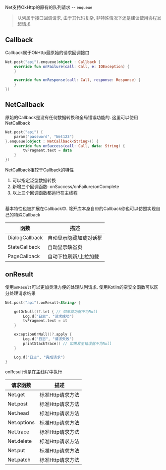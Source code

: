 Net支持OkHttp的原有的队列请求 -- `enqueue`

> 队列属于接口回调请求, 由于其代码复杂, 非特殊情况下还是建议使用协程发起请求

## Callback

Callback属于OkHttp最原始的请求回调接口

```kotlin
Net.post("api").enqueue(object : Callback {
    override fun onFailure(call: Call, e: IOException) {
    }

    override fun onResponse(call: Call, response: Response) {
    }
})
```

## NetCallback

原始的Callback是没有任何数据转换和全局错误功能的. 这里可以使用NetCallback

```kotlin
Net.post("api") {
    param("password", "Net123")
}.enqueue(object : NetCallback<String>() {
    override fun onSuccess(call: Call, data: String) {
        tvFragment.text = data
    }
})
```

NetCallback相较于Callback的特性

1. 可以指定泛型数据转换
2. 新增三个回调函数: onSuccess/onFailure/onComplete
3. 以上三个回调函数都运行在主线程

<br>
基本特性也被扩展在Callback中. 除开库本身自带的Callback你也可以仿照实现自己的特殊Callback

| 函数 | 描述 |
|-|-|
| DialogCallback | 自动显示隐藏加载对话框 |
| StateCallback | 自动显示缺省页 |
| PageCallback | 自动下拉刷新/上拉加载 |

## onResult

使用`onResult`可以更加灵活方便的处理队列请求. 使用Kotlin的空安全函数可以区分处理请求结果

```kotlin
Net.post("api").onResult<String> {

    getOrNull()?.let { // 如果成功就不为Null
        Log.d("日志", "请求成功")
        tvFragment.text = it
    }

    exceptionOrNull()?.apply {
        Log.d("日志", "请求失败")
        printStackTrace() // 如果发生错误就不为Null
    }

    Log.d("日志", "完成请求")
}
```

onResult也是在主线程中执行

|请求函数|描述|
|-|-|
|Net.get|标准Http请求方法|
|Net.post|标准Http请求方法|
|Net.head|标准Http请求方法|
|Net.options|标准Http请求方法|
|Net.trace|标准Http请求方法|
|Net.delete|标准Http请求方法|
|Net.put|标准Http请求方法|
|Net.patch|标准Http请求方法|


